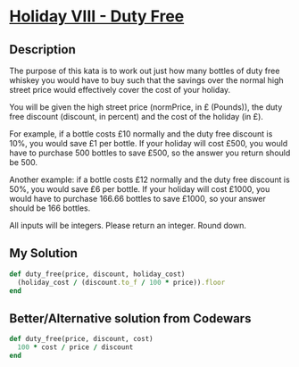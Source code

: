 # [Holiday VIII - Duty Free](https://www.codewars.com/kata/57e92e91b63b6cbac20001e5 )

## Description
The purpose of this kata is to work out just how many bottles of duty free whiskey you would have to buy such that the 
savings over the normal high street price would effectively cover the cost of your holiday.

You will be given the high street price (normPrice, in £ (Pounds)), the duty free discount (discount, in percent) and 
the cost of the holiday (in £).

For example, if a bottle costs £10 normally and the duty free discount is 10%, you would save £1 per bottle. If your 
holiday will cost £500, you would have to purchase 500 bottles to save £500, so the answer you return should be 500.

Another example: if a bottle costs £12 normally and the duty free discount is 50%, you would save £6 per bottle. If your
holiday will cost £1000, you would have to purchase 166.66 bottles to save £1000, so your answer should be 166 bottles.

All inputs will be integers. Please return an integer. Round down.

## My Solution
```ruby
def duty_free(price, discount, holiday_cost)
  (holiday_cost / (discount.to_f / 100 * price)).floor
end
```

## Better/Alternative solution from Codewars
```ruby
def duty_free(price, discount, cost)
  100 * cost / price / discount
end
```
